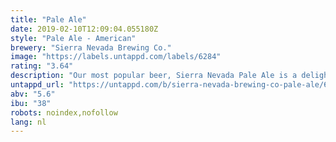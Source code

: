 ```yaml
---
title: "Pale Ale"
date: 2019-02-10T12:09:04.055180Z
style: "Pale Ale - American"
brewery: "Sierra Nevada Brewing Co."
image: "https://labels.untappd.com/labels/6284"
rating: "3.64"
description: "Our most popular beer, Sierra Nevada Pale Ale is a delightful interpretation of a classic style. It has a deep amber color and an exceptionally full-bodied, complex character. Generous quantities of premium Cascade hops give the Pale Ale its fragrant bouquet and spicy flavor. "
untappd_url: "https://untappd.com/b/sierra-nevada-brewing-co-pale-ale/6284"
abv: "5.6"
ibu: "38"
robots: noindex,nofollow
lang: nl
---
```

